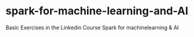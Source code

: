 # spark-for-machine-learning-and-AI
Basic Exercises in the Linkedin Course Spark for machinelearning & AI